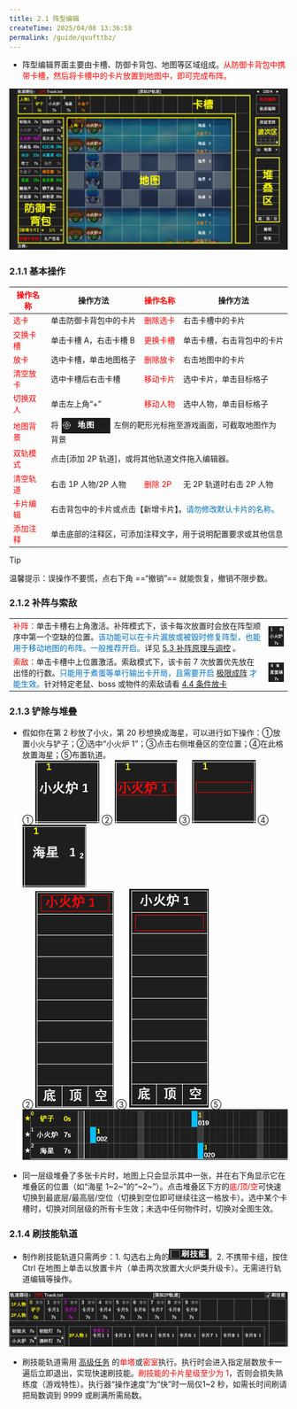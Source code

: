 ```yaml
---
title: 2.1 阵型编辑
createTime: 2025/04/08 13:36:58
permalink: /guide/qvufttbz/
---
```


- 阵型编辑界面主要由卡槽、防御卡背包、地图等区域组成。<span style="color: red;">从防御卡背包中携带卡槽，然后将卡槽中的卡片放置到地图中，即可完成布阵。</span>

![](./picture/2.1.0.1.png)

### 2.1.1 基本操作

<table>
<thead>
  <tr>
    <th><span style="color: red;">操作名称</span></th>
    <th>操作方法</th>
    <th><span style="color: red;">操作名称</span></th>
    <th>操作方法</th>
  </tr>
</thead>
<tbody>
  <tr>
    <td><span style="color: red;">选卡</span></td>
    <td>单击防御卡背包中的卡片</td>
    <td><span style="color: red;">删除选卡</span></td>
    <td>右击卡槽中的卡片</td>
  </tr>

  <tr>
    <td><span style="color: red;">交换卡槽</span></td>
    <td>单击卡槽 A，右击卡槽 B</td>
    <td><span style="color: red;">更换卡槽</span></td>
    <td>单击卡槽，右击背包中的卡片</td>
  </tr>

  <tr>
    <td><span style="color: red;">放卡</span></td>
    <td>选中卡槽，单击地图格子</td>
    <td><span style="color: red;">删除放卡</span></td>
    <td>右击地图中的卡片</td>
  </tr>

  <tr>
    <td><span style="color: red;">清空放卡</span></td>
    <td>选中卡槽后右击卡槽</td>
    <td><span style="color: red;">移动卡片</span></td>
    <td>选中卡片，单击目标格子</td>
  </tr>

  <tr>
    <td><span style="color: red;">切换双人</span></td>
    <td>单击左上角“+”</td>
    <td><span style="color: red;">移动人物</span></td>
    <td>选中人物，单击目标格子</td>
  </tr>

  <tr>
    <td><span style="color: red;">地图背景</span></td>
    <td colspan="3">将<img src="./picture/2.1.1.1.png" 
      style="vertical-align: middle; width: 90px; margin: 0 5px"
    >左侧的靶形光标拖至游戏画面，可截取地图作为背景</td>
  </tr>

  <tr>
    <td><span style="color: red;">双轨模式</span></td>
    <td colspan="3">点击[添加 2P 轨道]，或将其他轨道文件拖入编辑器。</td>
  </tr>

  <tr>
    <td><span style="color: red;">清空轨道</span></td>
    <td>右击 1P 人物/2P 人物</td>
    <td><span style="color: red;">删除 2P </span></td>
    <td>无 2P 轨道时右击 2P 人物</td>
  </tr>

  <tr>
    <td><span style="color: red;">卡片编辑</span></td>
    <td colspan="3">右击背包中的卡片或点击【新增卡片】。<span style="color: #0070C0;">请勿修改默认卡片的名称。</span></td>
  </tr>

  <tr>
    <td><span style="color: red;">添加注释</span></td>
    <td colspan="3">单击底部的注释区，可添加注释文字，用于说明配置要求或其他信息</td>
  </tr>
</tbody>
</table>

> [!tip]
> 温馨提示：误操作不要慌，点右下角 ==“撤销”== 就能恢复，撤销不限步数。 

### 2.1.2 补阵与索敌

<table>
<tbody>
  <tr>
    <td><span style="color: red;">补阵：</span>单击卡槽右上角激活。补阵模式下，该卡每次放置时会放在阵型顺序中第一个空缺的位置。<span style="color: #0070C0;">该功能可以在卡片漏放或被毁时修复阵型，也能用于移动地图的布阵。一般推荐开启。</span>详见 <a href="/Track-Web/guide/mzdpqza3/">5.3 补阵原理与调控</a> 。</td>
    <td><img src="./picture/2.1.2.1.png" 
      style="vertical-align: middle; ">
    </td>
  </tr>

  <tr>
    <td><span style="color: red;">索敌：</span>单击卡槽中上位置激活。索敌模式下，该卡前 7 次放置优先放在出怪的行数。<span style="color: #0070C0;">只能用于煮蛋等单行输出卡开局，且需要开启 <a href="/Track-Web/guide/932mbqdu/">极限成阵</a><!--2.2--> 才能生效。</span>针对特定老鼠、boss 或物件的索敌请看 <a href="/Track-Web/guide/v62bwilf/">4.4 条件放卡</a></td>
    <td><img src="./picture/2.1.2.2.png" 
      style="vertical-align: middle; ">
    </td>
  </tr>
</tbody>
</table>

### 2.1.3 铲除与堆叠

- 假如你在第 2 秒放了小火，第 20 秒想换成海星，可以进行如下操作：①放置小火与铲子；②选中“小火炉 1”；③点击右侧堆叠区的空位置；④在此格放置海星；⑤布置轨道。<br>
① ![](./picture/2.1.3.1.png) ② ![](./picture/2.1.3.2.png) ③ ![](./picture/2.1.3.3.png) ④ ![](./picture/2.1.3.4.png) <br>
② ![](./picture/2.1.3.2-2.png) ③ ![](./picture/2.1.3.3-2.png)
⑤ ![](./picture/2.1.3.5.png)

- 同一层级堆叠了多张卡片时，地图上只会显示其中一张，并在右下角显示它在堆叠区的位置（如“海星 1~2~”的“~2~”）。点击堆叠区下方的<span style="color: red;">底/顶/空</span>可快速切换到最底层/最高层/空位（切换到空位即可继续往这一格放卡）。选中某个卡槽时，切换对同层级的所有卡生效；未选中任何物件时，切换对全图生效。

### 2.1.4 刷技能轨道

- 制作刷技能轨道只需两步：1. 勾选右上角的<img src="./picture/2.1.4.1.png" alt="" width="72" height="20">。2. 不携带卡组，按住 Ctrl 在地图上单击以放置卡片（单击两次放置大火炉类升级卡）。无需进行轨道编辑等操作。

![](./picture/2.1.4.2.png)

- 刷技能轨道需用 [高级任务](/Track-Web/guide/f0kz7lyd/)<!--3.2--> 的<span style="color: red;">单塔</span>或<span style="color: red;">密室</span>执行。执行时会进入指定层数放卡一遍后立即退出，实现快速刷技能。<span style="color: red;">刷技能的卡片星级至少为 1</span>，否则会损失熟练度（游戏特性）。执行器“操作速度”为“快”时一局仅1~2 秒，如需长时间刷请把局数调到 9999 或刷满所需局数。
